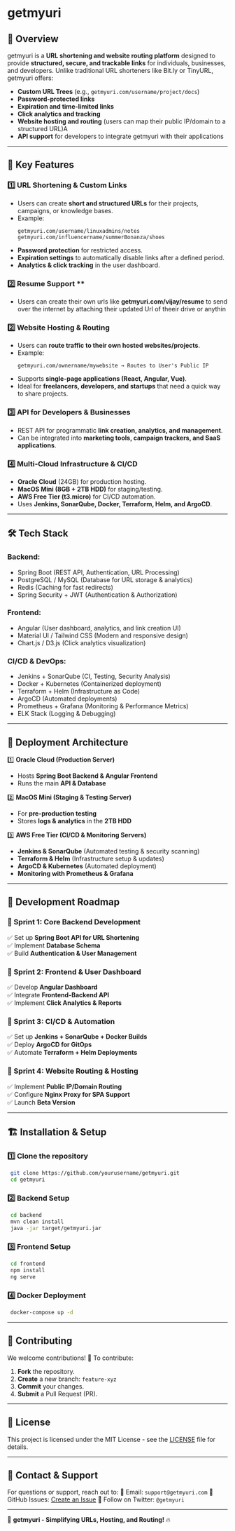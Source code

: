 # getmyuri

## 🚀 Overview
getmyuri is a **URL shortening and website routing platform** designed to provide **structured, secure, and trackable links** for individuals, businesses, and developers. Unlike traditional URL shorteners like Bit.ly or TinyURL, getmyuri offers:

- **Custom URL Trees** (e.g., `getmyuri.com/username/project/docs`)
- **Password-protected links**
- **Expiration and time-limited links**
- **Click analytics and tracking**
- **Website hosting and routing** (users can map their public IP/domain to a structured URL)A
- **API support** for developers to integrate getmyuri with their applications

---

## 🌟 Key Features
### **1️⃣ URL Shortening & Custom Links**
- Users can create **short and structured URLs** for their projects, campaigns, or knowledge bases.
- Example:
  ```
  getmyuri.com/username/linuxadmins/notes
  getmyuri.com/influencername/summerBonanza/shoes
  ```
- **Password protection** for restricted access.
- **Expiration settings** to automatically disable links after a defined period.
- **Analytics & click tracking** in the user dashboard.

### 2️⃣ Resume Support **
- Users can create their own urls like **getmyuri.com/vijay/resume** to send over the internet by attaching their updated Url of theeir drive or anythin

### **2️⃣ Website Hosting & Routing**
- Users can **route traffic to their own hosted websites/projects**.
- Example:
  ```
  getmyuri.com/ownername/mywebsite → Routes to User's Public IP
  ```
- Supports **single-page applications (React, Angular, Vue)**.
- Ideal for **freelancers, developers, and startups** that need a quick way to share projects.

### **3️⃣ API for Developers & Businesses**
- REST API for programmatic **link creation, analytics, and management**.
- Can be integrated into **marketing tools, campaign trackers, and SaaS applications**.

### **4️⃣ Multi-Cloud Infrastructure & CI/CD**
- **Oracle Cloud** (24GB) for production hosting.
- **MacOS Mini (8GB + 2TB HDD)** for staging/testing.
- **AWS Free Tier (t3.micro)** for CI/CD automation.
- Uses **Jenkins, SonarQube, Docker, Terraform, Helm, and ArgoCD**.

---

## 🛠 Tech Stack
### **Backend:**
- Spring Boot (REST API, Authentication, URL Processing)
- PostgreSQL / MySQL (Database for URL storage & analytics)
- Redis (Caching for fast redirects)
- Spring Security + JWT (Authentication & Authorization)

### **Frontend:**
- Angular (User dashboard, analytics, and link creation UI)
- Material UI / Tailwind CSS (Modern and responsive design)
- Chart.js / D3.js (Click analytics visualization)

### **CI/CD & DevOps:**
- Jenkins + SonarQube (CI, Testing, Security Analysis)
- Docker + Kubernetes (Containerized deployment)
- Terraform + Helm (Infrastructure as Code)
- ArgoCD (Automated deployments)
- Prometheus + Grafana (Monitoring & Performance Metrics)
- ELK Stack (Logging & Debugging)

---

## 📌 Deployment Architecture
1️⃣ **Oracle Cloud (Production Server)**  
   - Hosts **Spring Boot Backend & Angular Frontend**
   - Runs the main **API & Database**
   
2️⃣ **MacOS Mini (Staging & Testing Server)**  
   - For **pre-production testing**
   - Stores **logs & analytics** in the **2TB HDD**

3️⃣ **AWS Free Tier (CI/CD & Monitoring Servers)**  
   - **Jenkins & SonarQube** (Automated testing & security scanning)
   - **Terraform & Helm** (Infrastructure setup & updates)
   - **ArgoCD & Kubernetes** (Automated deployment)
   - **Monitoring with Prometheus & Grafana**

---

## 📌 Development Roadmap
### **📍 Sprint 1: Core Backend Development**
✅ Set up **Spring Boot API for URL Shortening**  
✅ Implement **Database Schema**  
✅ Build **Authentication & User Management**

### **📍 Sprint 2: Frontend & User Dashboard**
✅ Develop **Angular Dashboard**  
✅ Integrate **Frontend-Backend API**  
✅ Implement **Click Analytics & Reports**

### **📍 Sprint 3: CI/CD & Automation**
✅ Set up **Jenkins + SonarQube + Docker Builds**  
✅ Deploy **ArgoCD for GitOps**  
✅ Automate **Terraform + Helm Deployments**

### **📍 Sprint 4: Website Routing & Hosting**
✅ Implement **Public IP/Domain Routing**  
✅ Configure **Nginx Proxy for SPA Support**  
✅ Launch **Beta Version**

---

## 🏗 Installation & Setup
### **1️⃣ Clone the repository**
```sh
 git clone https://github.com/yourusername/getmyuri.git
 cd getmyuri
```

### **2️⃣ Backend Setup**
```sh
 cd backend
 mvn clean install
 java -jar target/getmyuri.jar
```

### **3️⃣ Frontend Setup**
```sh
 cd frontend
 npm install
 ng serve
```

### **4️⃣ Docker Deployment**
```sh
 docker-compose up -d
```

---

## 🤝 Contributing
We welcome contributions! 🚀 To contribute:
1. **Fork** the repository.
2. **Create** a new branch: `feature-xyz`
3. **Commit** your changes.
4. **Submit** a Pull Request (PR).

---

## 📄 License
This project is licensed under the MIT License - see the [LICENSE](LICENSE) file for details.

---

## 🎯 Contact & Support
For questions or support, reach out to:
📧 Email: `support@getmyuri.com`
📌 GitHub Issues: [Create an Issue](https://github.com/yourusername/getmyuri/issues)
🚀 Follow on Twitter: `@getmyuri`

---

🚀 **getmyuri - Simplifying URLs, Hosting, and Routing!** 🔥

